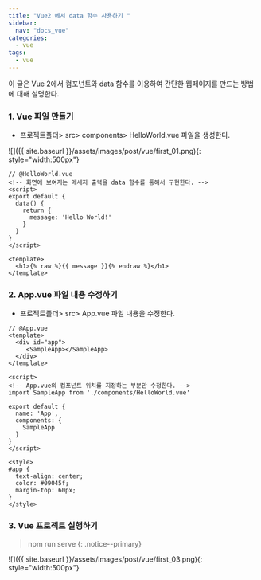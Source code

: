 ```yaml
---
title: "Vue2 에서 data 함수 사용하기 "
sidebar:
  nav: "docs_vue"
categories: 
  - vue
tags:
  - vue
---
```


이 글은 Vue 2에서 컴포넌트와 data 함수를 이용하여 간단한 웹페이지를 만드는 방법에 대해 설명한다.

### 1. Vue 파일 만들기    

+ 프로젝트폴더> src> components> HelloWorld.vue 파일을 생성한다.    

![]({{ site.baseurl }}/assets/images/post/vue/first_01.png){: style="width:500px"}    


```vue
// @HelloWorld.vue
<!-- 화면에 보여지는 메세지 출력을 data 함수를 통해서 구현한다. -->
<script>
export default {
  data() {
    return {
      message: 'Hello World!'
    }
  }
}
</script>

<template>
  <h1>{% raw %}{{ message }}{% endraw %}</h1>
</template>
```

### 2. App.vue 파일 내용 수정하기

+ 프로젝트폴더> src> App.vue 파일 내용을 수정한다.    

```vue
// @App.vue
<template>
  <div id="app">
     <SampleApp></SampleApp>
  </div>
</template>

<script>
<!-- App.vue의 컴포넌트 위치를 지정하는 부분만 수정한다. -->
import SampleApp from './components/HelloWorld.vue'

export default {
  name: 'App',
  components: {
    SampleApp 
  }
}
</script>

<style>
#app {
  text-align: center;
  color: #09045f;
  margin-top: 60px;
}
</style>
```

### 3. Vue 프로젝트 실행하기
> npm run serve
{: .notice--primary}

![]({{ site.baseurl }}/assets/images/post/vue/first_03.png){: style="width:500px"}    



    